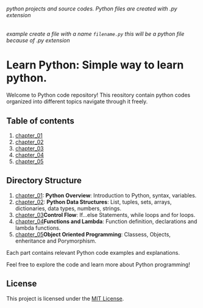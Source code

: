 ###### python projects and source codes. Python files are created with .py extension

###### example create a file with a name `filename.py` this will be a python file because of .py extension

# Learn Python: Simple way to learn python.

Welcome to Python code repository! This reository contain python codes organized into different topics navigate
through it freely.

## Table of contents

1. [chapter_01](chapter_01)
2. [chapter_02](chapter_02)
3. [chapter_03](chapter_03)
4. [chapter_04](chapter_04)
5. [chapter_05](chapter_05)

## Directory Structure

1. [chapter_01](chapter_01): **Python Overview**:  Introduction to Python, syntax, variables.
2. [chapter_02](chapter_02): **Python Data Structures**: List, tuples, sets, arrays, dictionaries, data types, numbers, strings.
3. [chapter_03](chapter_03)**Control Flow**: If...else Statements, while loops and for loops.
4. [chapter_04](chapter_04)**Functions and Lambda**: Function definition, declarations and lambda functions.
5. [chapter_05](chapter_05)**Object Oriented Programming**: Classess, Objects, enheritance and Porymorphism.

Each part contains relevant Python code examples and explanations.

Feel free to explore the code and learn more about Python programming!

## License

This project is licensed under the [MIT License](../LICENSE).
